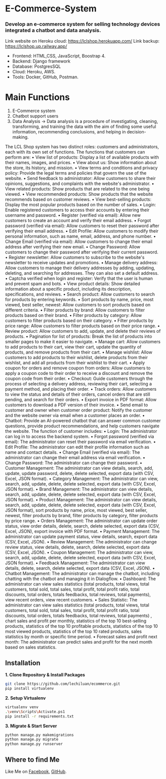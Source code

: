 # E-Commerce-System
### Develop an e-commerce system for selling technology devices integrated a chatbot and data analysis.
Link website on Heroku cloud: https://lclshop.herokuapp.com/
Link backup: https://lclshop.up.railway.app/

- Frontend: HTML,CSS, JavaScript, Boostrap 4.
- Backend: Django framework
- Database: PostgresSQL
- Cloud: Heroku, AWS.
- Tools: Docker, GitHub, Postman.
# Main Functions
1. E-Commerce system 
2. Chatbot support users
3. Data Analysis → Data analysis is a procedure of investigating, cleaning, transforming, and training the data with the aim of finding some useful information, recommending conclusions, and helping in decision-making.

The LCL Shop system has two distinct roles: customers and administrators, each with its own set of functions.
The functions that customers can perform are:
•	View list of products: Display a list of available products with their names, images, and prices.
•	View about us: Show information about the store, its history, and mission.
•	View terms and conditions and privacy policy: Provide the legal terms and policies that govern the use of the website.
•	Send feedback to administrator: Allow customers to share their opinions, suggestions, and complaints with the website's administrator.
•	View related products: Show products that are related to the one being viewed.
•	View recommended products: Show products that the website recommends based on customer reviews.
•	View best-selling products: Display the most popular products based on the number of sales.
•	Login: Enable registered customers to access their accounts by entering their username and password.
•	Register (verified via email): Allow new customers to create an account and verify their email address.
•	Forgot password (verified via email): Allow customers to reset their password after verifying their email address.
•	Edit Profile: Allow customers to modify their personal information, such as name, email, address, and phone number.
•	Change Email (verified via email): Allow customers to change their email address after verifying their new email.
•	Change Password: Allow customers to change their password after verifying their current password.
•	Register newsletter: Allow customers to subscribe to the website's newsletter to receive updates and promotions.
•	Manage delivery address: Allow customers to manage their delivery addresses by adding, updating, deleting, and searching for addresses. They can also set a default address.
•	Captcha verified when login and register: Verify that the user is human and prevent spam and bots.
•	View product details: Show detailed information about a specific product, including its description, specifications, and reviews.
•	Search product: Allow customers to search for products by entering keywords.
•	Sort products by name, price, most viewed, best seller, newest: Allow customers to sort products based on different criteria.
•	Filter products by brand: Allow customers to filter products based on their brand.
•	Filter products by category: Allow customers to filter products based on their category.
•	Filter products by price range: Allow customers to filter products based on their price range.
•	Review product: Allow customers to add, update, and delete their reviews of products.
•	Pagination for list of products: Break the list of products into smaller pages to make it easier to navigate.
•	Manage cart: Allow customers to add products to their cart, view their cart, update the quantity of products, and remove products from their cart.
•	Manage wishlist: Allow customers to add products to their wishlist, delete products from their wishlist, and add all products from their wishlist to their cart.
•	Apply coupon for orders and remove coupon from orders: Allow customers to apply a coupon code to their order to receive a discount and remove the coupon code from their order.
•	Checkout: Guide customers through the process of selecting a delivery address, reviewing their cart, selecting a payment method, and placing their order.
•	Track orders: Allow customers to view the status and details of their orders, cancel orders that are still pending, and search for their orders.
•	Export invoice in PDF format: Allow customers to download a PDF version of their invoice.
•	Send email to customer and owner when customer order product: Notify the customer and the website owner via email when a customer places an order.
•	Chatbot: Provide an AI-powered chatbot that can answer common customer questions, provide product recommendations, and help customers navigate the website.
The function of customer includes:
•	Login: The administrator can log in to access the backend system.
•	Forgot password (verified via email): The administrator can reset their password via email verification.
•	Edit Profile: The administrator can edit their profile information such as name and contact details.
•	Change Email (verified via email): The administrator can change their email address via email verification.
•	Change Password: The administrator can change their password.
•	Customer Management: The administrator can view details, search, add, update, update password, delete, delete selected, export data (with CSV, Excel, JSON format).
•	Category Management: The administrator can view, search, add, update, delete, delete selected, export data (with CSV, Excel, JSON format).
•	Brand Management: The administrator can view details, search, add, update, delete, delete selected, export data (with CSV, Excel, JSON format).
•	Product Management: The administrator can view details, search, add, update, delete, delete selected, export data (with CSV, Excel, JSON format), sort products by name, price, most viewed, best seller, newest, filter products by brand, filter products by category, filter products by price range.
•	Orders Management: The administrator can update order status, view order details, delete, search, delete selected, export data (CSV, Excel, JSON), export invoice with PDF format.
•	Payment Management: The administrator can update payment status, view details, search, export data (CSV, Excel, JSON).
•	Review Management: The administrator can change review status, view details, delete, search, delete selected, export data (CSV, Excel, JSON).
•	Coupon Management: The administrator can view, search, add, update, delete, delete selected, export data (with CSV, Excel, JSON format).
•	Feedback Management: The administrator can view details, delete, search, delete selected, export data (CSV, Excel, JSON).
•	Chatbot Management: The administrator can manage the chatbot, including chatting with the chatbot and managing it in Dialogflow.
•	Dashboard: The administrator can view sales statistics (total products, total views, total customers, total sold, total sales, total profit, total profit ratio, total discounts, total orders, totals feedbacks, total reviews, total payments), view recent orders, view recent customers.
•	Sales Statistic: The administrator can view sales statistics (total products, total views, total customers, total sold, total sales, total profit, total profit ratio, total discounts, total orders, totals feedbacks, total reviews, total payments) , chart sales and profit per monthly, statistics of the top 10 best-selling products, statistics of the top 10 profitable products, statistics of the top 10 most viewed products, statistics of the top 10 rated products, sales statistics by month or specific time period.
•	Forecast sales and profit next month: The administrator can predict sales and profit for the next month based on sales statistics.

## Installation
**1. Clone Repository & Install Packages**
```sh
git clone https://github.com/lechiluan/ecommerce.git
pip install virtualenv
```
**2. Setup Virtualenv**
```sh
virtualenv venv
.\venv\Scripts\Activate.ps1
pip install -r requirements.txt
```
**3. Migrate & Start Server**
```sh
python manage.py makemigrations
python manage.py migrate
python manage.py runserver
```

## Where to find Me
Like Me on [Facebook](https://www.facebook.com/chiluanit/), [GitHub](https://github.com/lechiluan).
